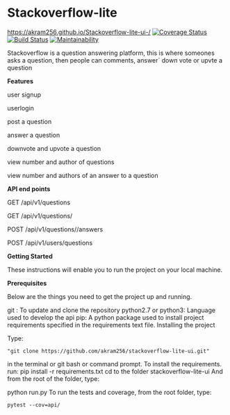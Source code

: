 # Stackoverflow-lite
https://akram256.github.io/Stackoverflow-lite-ui-/
[![Coverage Status](https://coveralls.io/repos/github/akram256/Stackoverflow-lite/badge.svg?branch=api)](https://coveralls.io/github/akram256/Stackoverflow-lite?branch=api)
[![Build Status](https://travis-ci.org/akram256/Stackoverflow-lite.svg?branch=api)](https://travis-ci.org/akram256/Stackoverflow-lite)
[![Maintainability](https://api.codeclimate.com/v1/badges/92c0f859c1d81c3ecd00/maintainability)](https://codeclimate.com/github/akram256/Stackoverflow-lite/maintainability)


Stackoverflow is a question answering platform, this is where someones asks a question, then people can comments, answer` down vote or upvte a question


**Features**

 user signup
 
 userlogin
 
 post a question
 
 answer a question
 
 downvote and upvote a question
 
 view number and author of questions
 
 view number and authors of an answer to a question
 
 
 **API end points**

GET /api/v1/questions

GET /api/v1/questions/<questionId>

POST /api/v1/questions/<questionId>/answers

POST /api/v1/users/questions


**Getting Started**

These instructions will enable you to run the project on your local machine.

**Prerequisites**

Below are the things you need to get the project up and running.

git : To update and clone the repository
python2.7 or python3: Language used to develop the api
pip: A python package used to install project requirements specified in the requirements text file.
Installing the project

Type:

    "git clone https://github.com/akram256/stackoverflow-lite-ui.git"
in the terminal or git bash or command prompt.
To install the requirements. run:
    pip install -r requirements.txt
cd to the folder stackoverflow-lite-ui And from the root of the folder, type:

  python run.py
To run the tests and coverage, from the root folder, type:

    pytest --cov=api/
